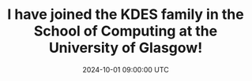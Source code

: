 ---
title: "I have joined the KDES family in the School of Computing at the University of Glasgow!"
date: 2024-10-01 09:00:00 UTC
---